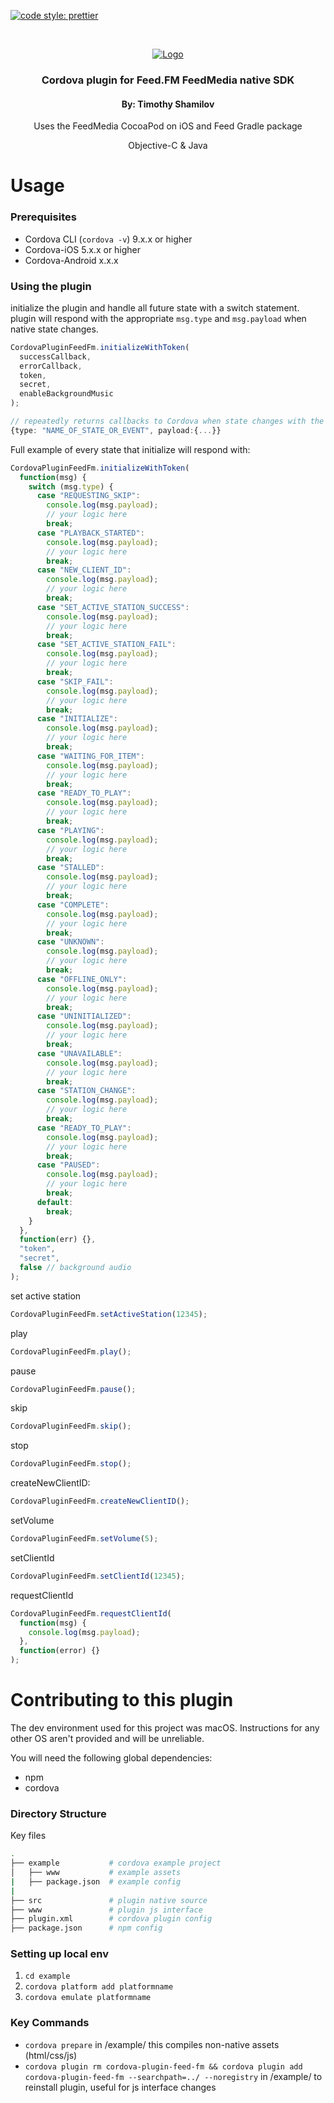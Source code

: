 <!-- PROJECT SHIELDS -->

[![code style: prettier](https://img.shields.io/badge/code_style-prettier-ff69b4.svg?style=flat-square)](https://github.com/prettier/prettier)

<!-- PROJECT LOGO -->
<br />
<p align="center">
  <a href="#">
    <img src="https://feed.fm/images/feedfm-logo-greyred.png" alt="Logo">
  </a>
  <h3 align="center">Cordova plugin for Feed.FM FeedMedia native SDK</h2>
  <h4 align="center">By: Timothy Shamilov</h4>
  <p align="center">
    Uses the FeedMedia CocoaPod on iOS and Feed Gradle package
  </p>
    <p align="center">
    Objective-C & Java
  </p>
</p>

# Usage

### Prerequisites

- Cordova CLI (`cordova -v`) 9.x.x or higher
- Cordova-iOS 5.x.x or higher
- Cordova-Android x.x.x

### Using the plugin

initialize the plugin and handle all future state with a switch statement.
plugin will respond with the appropriate `msg.type` and `msg.payload` when native state changes.

```typescript
CordovaPluginFeedFm.initializeWithToken(
  successCallback,
  errorCallback,
  token,
  secret,
  enableBackgroundMusic
);

// repeatedly returns callbacks to Cordova when state changes with the following Object shape
{type: "NAME_OF_STATE_OR_EVENT", payload:{...}}
```

Full example of every state that initialize will respond with:

```typescript
CordovaPluginFeedFm.initializeWithToken(
  function(msg) {
    switch (msg.type) {
      case "REQUESTING_SKIP":
        console.log(msg.payload);
        // your logic here
        break;
      case "PLAYBACK_STARTED":
        console.log(msg.payload);
        // your logic here
        break;
      case "NEW_CLIENT_ID":
        console.log(msg.payload);
        // your logic here
        break;
      case "SET_ACTIVE_STATION_SUCCESS":
        console.log(msg.payload);
        // your logic here
        break;
      case "SET_ACTIVE_STATION_FAIL":
        console.log(msg.payload);
        // your logic here
        break;
      case "SKIP_FAIL":
        console.log(msg.payload);
        // your logic here
        break;
      case "INITIALIZE":
        console.log(msg.payload);
        // your logic here
        break;
      case "WAITING_FOR_ITEM":
        console.log(msg.payload);
        // your logic here
        break;
      case "READY_TO_PLAY":
        console.log(msg.payload);
        // your logic here
        break;
      case "PLAYING":
        console.log(msg.payload);
        // your logic here
        break;
      case "STALLED":
        console.log(msg.payload);
        // your logic here
        break;
      case "COMPLETE":
        console.log(msg.payload);
        // your logic here
        break;
      case "UNKNOWN":
        console.log(msg.payload);
        // your logic here
        break;
      case "OFFLINE_ONLY":
        console.log(msg.payload);
        // your logic here
        break;
      case "UNINITIALIZED":
        console.log(msg.payload);
        // your logic here
        break;
      case "UNAVAILABLE":
        console.log(msg.payload);
        // your logic here
        break;
      case "STATION_CHANGE":
        console.log(msg.payload);
        // your logic here
        break;
      case "READY_TO_PLAY":
        console.log(msg.payload);
        // your logic here
        break;
      case "PAUSED":
        console.log(msg.payload);
        // your logic here
        break;
      default:
        break;
    }
  },
  function(err) {},
  "token",
  "secret",
  false // background audio
);
```

set active station

```typescript
CordovaPluginFeedFm.setActiveStation(12345);
```

play

```typescript
CordovaPluginFeedFm.play();
```

pause

```typescript
CordovaPluginFeedFm.pause();
```

skip

```typescript
CordovaPluginFeedFm.skip();
```

stop

```typescript
CordovaPluginFeedFm.stop();
```

createNewClientID:

```typescript
CordovaPluginFeedFm.createNewClientID();
```

setVolume

```typescript
CordovaPluginFeedFm.setVolume(5);
```

setClientId

```typescript
CordovaPluginFeedFm.setClientId(12345);
```

requestClientId

```typescript
CordovaPluginFeedFm.requestClientId(
  function(msg) {
    console.log(msg.payload);
  },
  function(error) {}
);
```

# Contributing to this plugin

The dev environment used for this project was macOS. Instructions for any other OS aren't provided and will be unreliable.

You will need the following global dependencies:

- npm
- cordova

### Directory Structure

Key files

```sh
.
├── example           # cordova example project
│   ├── www           # example assets
|   ├── package.json  # example config
|
├── src               # plugin native source
├── www               # plugin js interface
├── plugin.xml        # cordova plugin config
├── package.json      # npm config
```

### Setting up local env

1. `cd example`
2. `cordova platform add platformname`
3. `cordova emulate platformname`

### Key Commands

- `cordova prepare` in /example/ this compiles non-native assets (html/css/js)
- `cordova plugin rm cordova-plugin-feed-fm && cordova plugin add cordova-plugin-feed-fm --searchpath=../ --noregistry` in /example/ to reinstall plugin, useful for js interface changes

<!-- MARKDOWN LINKS & IMAGES -->

[product-screenshot]: https://raw.githubusercontent.com/othneildrew/Best-README-Template/master/screenshot.png

